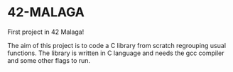 # 42-MALAGA

First project in 42 Malaga!

The aim of this project is to code a C library from scratch regrouping usual functions.
The library is written in C language and needs the gcc compiler and some other flags to run.
